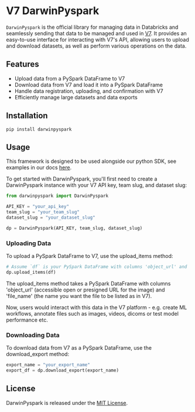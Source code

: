 # V7 DarwinPyspark

`DarwinPyspark` is the official library for managing data in Databricks and seamlessly sending that data to be managed and used in [V7](https://darwin.v7labs.com). It provides an easy-to-use interface for interacting with V7's API, allowing users to upload and download datasets, as well as perform various operations on the data.

## Features
- Upload data from a PySpark DataFrame to V7
- Download data from V7 and load it into a PySpark DataFrame
- Handle data registration, uploading, and confirmation with V7
- Efficiently manage large datasets and data exports

## Installation

```
pip install darwinpyspark
```

## Usage
This framework is designed to be used alongside our python SDK, see examples in our docs [here](https://docs.v7labs.com/docs/use-the-darwin-python-library-to-manage-your-data).

To get started with DarwinPyspark, you'll first need to create a DarwinPyspark instance with your V7 API key, team slug, and dataset slug:

```python
from darwinpyspark import DarwinPyspark

API_KEY = "your_api_key"
team_slug = "your_team_slug"
dataset_slug = "your_dataset_slug"

dp = DarwinPyspark(API_KEY, team_slug, dataset_slug)
```

### Uploading Data
To upload a PySpark DataFrame to V7, use the upload_items method:
```python
# Assume `df` is your PySpark DataFrame with columns 'object_url' and 'file_name'
dp.upload_items(df)
```
The upload_items method takes a PySpark DataFrame with columns 'object_url' (accessible open or presigned URL for the image) and 'file_name' (the name you want the file to be listed as in V7).

Now, users would interact with this data in the V7 platform - e.g. create ML workflows, annotate files such as images, videos, dicoms or test model performance etc.

### Downloading Data
To download data from V7 as a PySpark DataFrame, use the download_export method:
```python
export_name = "your_export_name"
export_df = dp.download_export(export_name)
```

## License
DarwinPyspark is released under the [MIT License](https://opensource.org/license/mit/).
